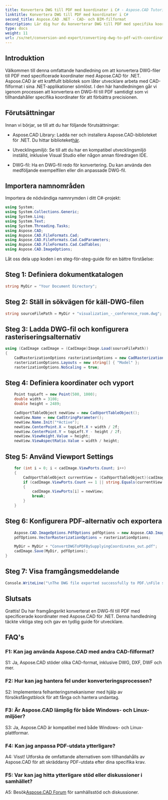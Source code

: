 ```yaml
---
title: Konvertera DWG till PDF med koordinater i C# - Aspose.CAD Tutorial
linktitle: Konvertera DWG till PDF med koordinater i C#
second_title: Aspose.CAD .NET - CAD- och BIM-filformat
description: Lär dig hur du konverterar DWG till PDF med specifika koordinater i C# med Aspose.CAD. Följ vår steg-för-steg-guide för exakta och effektiva CAD-filkonverteringar.
type: docs
weight: 11
url: /sv/net/conversion-and-export/converting-dwg-to-pdf-with-coordinates/
---
```

## Introduktion

Välkommen till denna omfattande handledning om att konvertera DWG-filer till PDF med specificerade koordinater med Aspose.CAD för .NET. Aspose.CAD är ett kraftfullt bibliotek som låter utvecklare arbeta med CAD-filformat i sina .NET-applikationer sömlöst. I den här handledningen går vi igenom processen att konvertera en DWG-fil till PDF samtidigt som vi tillhandahåller specifika koordinater för att förbättra precisionen.

## Förutsättningar

Innan vi börjar, se till att du har följande förutsättningar:

- Aspose.CAD Library: Ladda ner och installera Aspose.CAD-biblioteket för .NET. Du hittar biblioteket[här](https://releases.aspose.com/cad/net/).

- Utvecklingsmiljö: Se till att du har en kompatibel utvecklingsmiljö inställd, inklusive Visual Studio eller någon annan föredragen IDE.

- DWG-fil: Ha en DWG-fil redo för konvertering. Du kan använda den medföljande exempelfilen eller din anpassade DWG-fil.

## Importera namnområden

Importera de nödvändiga namnrymden i ditt C#-projekt:

```csharp
using System;
using System.Collections.Generic;
using System.Linq;
using System.Text;
using System.Threading.Tasks;
using Aspose.CAD;
using Aspose.CAD.FileFormats.Cad;
using Aspose.CAD.FileFormats.Cad.CadParameters;
using Aspose.CAD.FileFormats.Cad.CadTables;
using Aspose.CAD.ImageOptions;
```

Låt oss dela upp koden i en steg-för-steg-guide för en bättre förståelse:

## Steg 1: Definiera dokumentkatalogen

```csharp
string MyDir = "Your Document Directory";
```

## Steg 2: Ställ in sökvägen för käll-DWG-filen

```csharp
string sourceFilePath = MyDir + "visualization_-_conference_room.dwg";
```

## Steg 3: Ladda DWG-fil och konfigurera rasteriseringsalternativ

```csharp
using (CadImage cadImage = (CadImage)Image.Load(sourceFilePath))
{
    CadRasterizationOptions rasterizationOptions = new CadRasterizationOptions();
    rasterizationOptions.Layouts = new string[] { "Model" };
    rasterizationOptions.NoScaling = true;
```

## Steg 4: Definiera koordinater och vyport

```csharp
    Point topLeft = new Point(500, 1000);
    double width = 3108;
    double height = 2489;

    CadVportTableObject newView = new CadVportTableObject();
    newView.Name = new CadStringParameter();
    newView.Name.Init("*Active");
    newView.CenterPoint.X = topLeft.X + width / 2f;
    newView.CenterPoint.Y = topLeft.Y - height / 2f;
    newView.ViewHeight.Value = height;
    newView.ViewAspectRatio.Value = width / height;
```

## Steg 5: Använd Viewport Settings

```csharp
    for (int i = 0; i < cadImage.ViewPorts.Count; i++)
    {
        CadVportTableObject currentView = (CadVportTableObject)(cadImage.ViewPorts[i]);
        if (cadImage.ViewPorts.Count == 1 || string.Equals(currentView.Name.Value.ToLowerInvariant(), "*active"))
        {
            cadImage.ViewPorts[i] = newView;
            break;
        }
    }
```

## Steg 6: Konfigurera PDF-alternativ och exportera

```csharp
    Aspose.CAD.ImageOptions.PdfOptions pdfOptions = new Aspose.CAD.ImageOptions.PdfOptions();
    pdfOptions.VectorRasterizationOptions = rasterizationOptions;

    MyDir = MyDir + "ConvertDWGToPDFBySupplyingCoordinates_out.pdf";
    cadImage.Save(MyDir, pdfOptions);
}
```

## Steg 7: Visa framgångsmeddelande

```csharp
Console.WriteLine("\nThe DWG file exported successfully to PDF.\nFile saved at " + MyDir);
```

## Slutsats

Grattis! Du har framgångsrikt konverterat en DWG-fil till PDF med specificerade koordinater med Aspose.CAD för .NET. Denna handledning täckte viktiga steg och gav en tydlig guide för utvecklare.

## FAQ's

### F1: Kan jag använda Aspose.CAD med andra CAD-filformat?

S1: Ja, Aspose.CAD stöder olika CAD-format, inklusive DWG, DXF, DWF och mer.

### F2: Hur kan jag hantera fel under konverteringsprocessen?

S2: Implementera felhanteringsmekanismer med hjälp av försöksfångstblock för att fånga och hantera undantag.

### F3: Är Aspose.CAD lämplig för både Windows- och Linux-miljöer?

S3: Ja, Aspose.CAD är kompatibel med både Windows- och Linux-plattformar.

### F4: Kan jag anpassa PDF-utdata ytterligare?

A4: Visst! Utforska de omfattande alternativen som tillhandahålls av Aspose.CAD för att skräddarsy PDF-utdata efter dina specifika krav.

### F5: Var kan jag hitta ytterligare stöd eller diskussioner i samhället?

A5: Besök[Aspose.CAD Forum](https://forum.aspose.com/c/cad/19) för samhällsstöd och diskussioner.